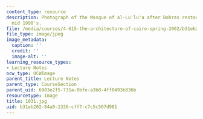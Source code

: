 ```yaml
---
content_type: resource
description: Photograph of the Mosque of al-Lu'lu'a after Bohras restoration of the
  mid 1990's.
file: /media/courses/4-615-the-architecture-of-cairo-spring-2002/b31eb20284a01336cff7c7c5c507d981_1031.jpg
file_type: image/jpeg
image_metadata:
  caption: ''
  credit: ''
  image-alt: ''
learning_resource_types:
- Lecture Notes
ocw_type: OCWImage
parent_title: Lecture Notes
parent_type: CourseSection
parent_uid: 6903e2f5-731a-0bfe-a3b8-4ff0493b836b
resourcetype: Image
title: 1031.jpg
uid: b31eb202-84a0-1336-cff7-c7c5c507d981
---
```

